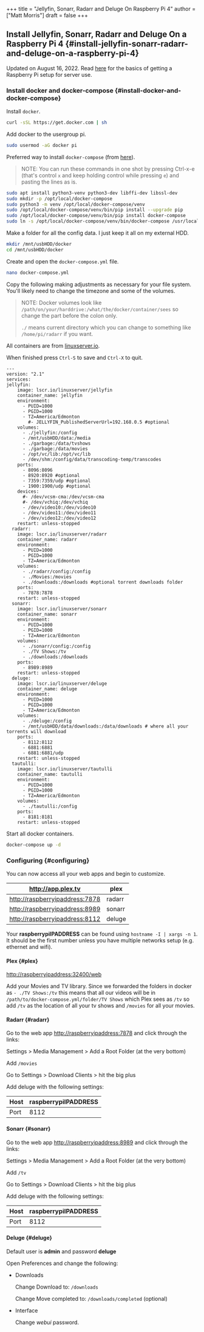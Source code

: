 +++
title = "Jellyfin, Sonarr, Radarr and Deluge On Raspberry Pi 4"
author = ["Matt Morris"]
draft = false
+++

## Install Jellyfin, Sonarr, Radarr and Deluge On a Raspberry Pi 4 {#install-jellyfin-sonarr-radarr-and-deluge-on-a-raspberry-pi-4}

Updated on August 16, 2022.
Read [here](https://gist.github.com/zivzulander/09c74ba8217d2a98dcbe1ca40653fc8a) for the basics of getting a Raspberry Pi setup for server use.


### Install docker and docker-compose {#install-docker-and-docker-compose}

Install `docker`.

```bash
curl -sSL https://get.docker.com | sh
```

Add docker to the usergroup pi.

```bash
sudo usermod -aG docker pi
```

Preferred way to install `docker-compose` (from [here](https://gist.github.com/blazewicz/04e666ae1f25387c8b291d81b12c550c)).

> NOTE: You can run these commands in one shot by pressing Ctrl-x-e (that's control `x` and keep holding control while pressing `e`) and pasting the lines as is.

```bash
sudo apt install python3-venv python3-dev libffi-dev libssl-dev
sudo mkdir -p /opt/local/docker-compose
sudo python3 -m venv /opt/local/docker-compose/venv
sudo /opt/local/docker-compose/venv/bin/pip install --upgrade pip
sudo /opt/local/docker-compose/venv/bin/pip install docker-compose
sudo ln -s /opt/local/docker-compose/venv/bin/docker-compose /usr/local/bin/docker-compose
```

Make a folder for all the config data. I just keep it all on my external HDD.

```bash
mkdir /mnt/usbHDD/docker
cd /mnt/usbHDD/docker
```

Create and open the `docker-compose.yml` file.

```bash
nano docker-compose.yml
```

Copy the following making adjustments as necessary for your file system. You'll likely need to change the timezone and some of the volumes.

> NOTE: Docker volumes look like `/path/on/your/harddrive:/what/the/docker/container/sees` so change the part before the colon only.
>
> `./` means current directory which you can change to something like `/home/pi/radarr` if you want.

All containers are from [linuxserver.io](https://www.linuxserver.io/).

When finished press `Ctrl-S` to save and `Ctrl-X` to quit.

```Containerfile
---
version: "2.1"
services:
jellyfin:
    image: lscr.io/linuxserver/jellyfin
    container_name: jellyfin
    environment:
      - PUID=1000
      - PGID=1000
      - TZ=America/Edmonton
        #- JELLYFIN_PublishedServerUrl=192.168.0.5 #optional
    volumes:
      - ./jellyfin:/config
      - /mnt/usbHDD/data:/media
      - ./garbage:/data/tvshows
      - ./garbage:/data/movies
      - /opt/vc/lib:/opt/vc/lib
      - /dev/shm:/config/data/transcoding-temp/transcodes
    ports:
      - 8096:8096
      - 8920:8920 #optional
      - 7359:7359/udp #optional
      - 1900:1900/udp #optional
    devices:
      #- /dev/vcsm-cma:/dev/vcsm-cma
      #- /dev/vchiq:/dev/vchiq
      - /dev/video10:/dev/video10
      - /dev/video11:/dev/video11
      - /dev/video12:/dev/video12
    restart: unless-stopped
  radarr:
    image: lscr.io/linuxserver/radarr
    container_name: radarr
    environment:
      - PUID=1000
      - PGID=1000
      - TZ=America/Edmonton
    volumes:
      - ./radarr/config:/config
      - ./Movies:/movies
      - ./downloads:/downloads #optional torrent downloads folder
    ports:
      - 7878:7878
    restart: unless-stopped
  sonarr:
    image: lscr.io/linuxserver/sonarr
    container_name: sonarr
    environment:
      - PUID=1000
      - PGID=1000
      - TZ=America/Edmonton
    volumes:
      - ./sonarr/config:/config
      - ./TV Shows:/tv
      - ./downloads:/downloads
    ports:
      - 8989:8989
    restart: unless-stopped
  deluge:
    image: lscr.io/linuxserver/deluge
    container_name: deluge
    environment:
      - PUID=1000
      - PGID=1000
      - TZ=America/Edmonton
    volumes:
      - ./deluge:/config
      - /mnt/usbHDD/data/downloads:/data/downloads # where all your torrents will download
    ports:
      - 8112:8112
      - 6881:6881
      - 6881:6881/udp
    restart: unless-stopped
  tautulli:
    image: lscr.io/linuxserver/tautulli
    container_name: tautulli
    environment:
      - PUID=1000
      - PGID=1000
      - TZ=America/Edmonton
    volumes:
      - ./tautulli:/config
    ports:
      - 8181:8181
    restart: unless-stopped
```

Start all docker containers.

```bash
docker-compose up -d
```


### Configuring {#configuring}

You can now access all your web apps and begin to customize.

| <http://app.plex.tv>             | plex   |
|----------------------------------|--------|
| <http://raspberryipaddress:7878> | radarr |
| <http://raspberryipaddress:8989> | sonarr |
| <http://raspberryipaddress:8112> | deluge |

Your **raspberrypiIPADDRESS** can be found using `hostname -I | xargs -n 1`. It should be the first number unless you have multiple networks setup (e.g. ethernet and wifi).


#### Plex {#plex}

<http://raspberryipaddress:32400/web>

Add your Movies and TV library. Since we forwarded the folders in docker as `- ./TV Shows:/tv` this means that all our videos will be in `/path/to/docker-compose.yml/folder/TV Shows` which Plex sees as `/tv` so add `/tv` as the location of all your tv shows and `/movies` for all your movies.


#### Radarr {#radarr}

Go to the web app <http://raspberryipaddress:7878> and click through the links:

Settings &gt; Media Management &gt; Add a Root Folder (at the very bottom)

Add `/movies`

Go to Settings &gt; Download Clients &gt; hit the big plus

Add deluge with the following settings:

| Host | raspberrypiIPADDRESS |
|------|----------------------|
| Port | 8112                 |


#### Sonarr {#sonarr}

Go to the web app <http://raspberryipaddress:8989> and click through the links:

Settings &gt; Media Management &gt; Add a Root Folder (at the very bottom)

Add `/tv`

Go to Settings &gt; Download Clients &gt; hit the big plus

Add deluge with the following settings:

| Host | raspberrypiIPADDRESS |
|------|----------------------|
| Port | 8112                 |


#### Deluge {#deluge}

Default user is **admin** and password **deluge**

Open Preferences and change the following:

<!--list-separator-->

-  Downloads

    Change Download to: `/downloads`

    Change Move completed to: `/downloads/completed` (optional)

<!--list-separator-->

-  Interface

    Change _webui_ password.
